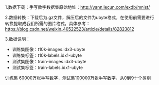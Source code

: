1.数据下载：手写数字数据集原始地址：http://yann.lecun.com/exdb/mnist/

2.数据转换：下载后为.gz文件，解压后的文件为ubyte格式，在使用前需要进行转换提取成我们所需的图片格式，具体参考：https://blog.csdn.net/weixin_40522523/article/details/82823812

3.数据说明：
- 训练集图像：t10k-images.idx3-ubyte
- 训练集标签：t10k-labels.idx1-ubyte
- 测试集图像：train-images.idx3-ubyte
- 测试集标签：train-labels.idx1-ubyte

训练集 60000万张手写数字，测试集100000万张手写数字，从0到9十个类别